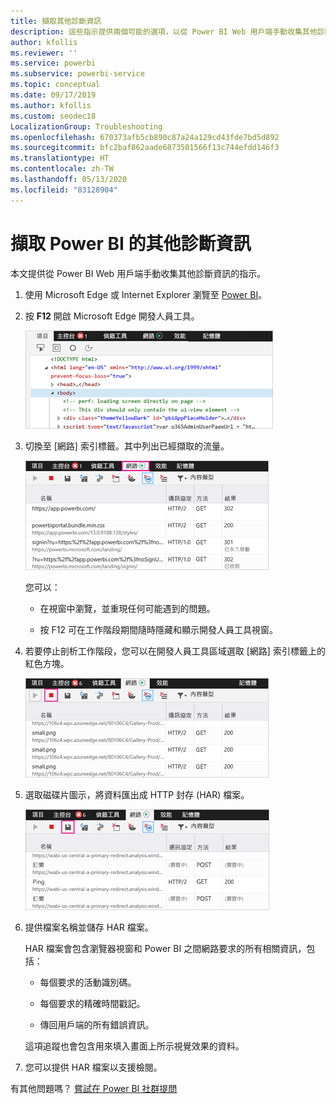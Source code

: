 ```yaml
---
title: 擷取其他診斷資訊
description: 這些指示提供兩個可能的選項，以從 Power BI Web 用戶端手動收集其他診斷資訊。
author: kfollis
ms.reviewer: ''
ms.service: powerbi
ms.subservice: powerbi-service
ms.topic: conceptual
ms.date: 09/17/2019
ms.author: kfollis
ms.custom: seodec18
LocalizationGroup: Troubleshooting
ms.openlocfilehash: 670373afb5cb890c87a24a129cd43fde7bd5d892
ms.sourcegitcommit: bfc2baf862aade6873501566f13c744efdd146f3
ms.translationtype: HT
ms.contentlocale: zh-TW
ms.lasthandoff: 05/13/2020
ms.locfileid: "83128904"
---
```

# <a name="capture-additional-diagnostic-information-for-power-bi"></a>擷取 Power BI 的其他診斷資訊

本文提供從 Power BI Web 用戶端手動收集其他診斷資訊的指示。

1. 使用 Microsoft Edge 或 Internet Explorer 瀏覽至 [Power BI](https://app.powerbi.com)。

1. 按 **F12** 開啟 Microsoft Edge 開發人員工具。

   ![Microsoft Edge 開發人員工具 [元素] 索引標籤的螢幕擷取畫面。](media/service-admin-capturing-additional-diagnostic-information-for-power-bi/edge-developer-tools.png)

1. 切換至 [網路]  索引標籤。其中列出已經擷取的流量。

   ![Microsoft Edge 開發人員工具 [網路] 索引標籤的螢幕擷取畫面。](media/service-admin-capturing-additional-diagnostic-information-for-power-bi/edge-network-tab.png)

    您可以：

    * 在視窗中瀏覽，並重現任何可能遇到的問題。

    * 按 F12 可在工作階段期間隨時隱藏和顯示開發人員工具視窗。

1. 若要停止剖析工作階段，您可以在開發人員工具區域選取 [網路]  索引標籤上的紅色方塊。

   ![Microsoft Edge 開發人員工具 [網路] 索引標籤的螢幕擷取畫面，其中呼叫了 [停止] 按鈕。](media/service-admin-capturing-additional-diagnostic-information-for-power-bi/edge-network-tab-stop.png)

1. 選取磁碟片圖示，將資料匯出成 HTTP 封存 (HAR) 檔案。

   ![Microsoft Edge 開發人員工具 [網路] 索引標籤的螢幕擷取畫面，其中呼叫了磁碟片圖示。](media/service-admin-capturing-additional-diagnostic-information-for-power-bi/edge-network-tab-save.png)

1. 提供檔案名稱並儲存 HAR 檔案。

    HAR 檔案會包含瀏覽器視窗和 Power BI 之間網路要求的所有相關資訊，包括：

    * 每個要求的活動識別碼。

    * 每個要求的精確時間戳記。

    * 傳回用戶端的所有錯誤資訊。

    這項追蹤也會包含用來填入畫面上所示視覺效果的資料。

1. 您可以提供 HAR 檔案以支援檢閱。

有其他問題嗎？ [嘗試在 Power BI 社群提問](https://community.powerbi.com/)

